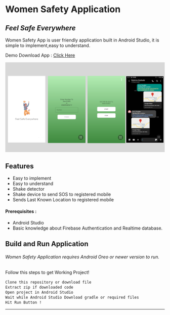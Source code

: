 # Women Safety Application
## _Feel Safe Everywhere_


Women Safety App is user friendly application built in Android Studio,
it is simple to implement,easy to understand.

Demo Download App : [Click Here](https://diplomagraduate.blogspot.com/2021/08/women-safety-applicatino-in-android.html)

[<img src="media/womenSafety.png" />](https://t.me/vinayak_09)





## Features

- Easy to implement
- Easy to understand
- Shake detector
- Shake device to send SOS to registered mobile
- Sends Last Known Location to registered mobile

#### Prerequisites :
- Android Studio
- Basic knowledge about Firebase Authentication and Realtime database.
## Build and Run Application

###### Women Safety Application requires Android Oreo or newer version to run.
Follow this steps to get Working Project!
```
Clone this repository or download file
Extract zip if downloaded code
Open project in Android Studio
Wait while Android Studio Download gradle or required files
Hit Run Button !
```

------------
